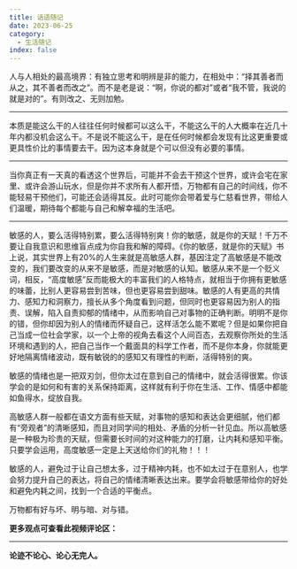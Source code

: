 ```yaml
---
title: 话语随记
date: 2023-06-25
category:
  - 生活随记
index: false
---
```




<!-- more -->

人与人相处的最高境界：有独立思考和明辨是非的能力，在相处中：“择其善者而从之，其不善者而改之”。而不是老是说：“啊，你说的都对”或者“我不管，我说的就是对的”。有则改之、无则加勉。

---

本质是能这么干的人往往任何时候都可以这么干，不能这么干的人大概率在近几十年内都没机会这么干。不是说不能这么干，是在任何时候都会发现有比这更重要或更具性价比的事情要去干。因为这本身就是个可以但没有必要的事情。

---

当你真正有一天真的看透这个世界后，可能并不会去干预这个世界，或许会宅在家里、或许会游山玩水，但是你并不求所有人都开悟，万物都有自己的时间线，你不能轻易干预他们，可能还会适得其反。此时可能你会带着爱与仁慈看世界，带给人们温暖，期待每个都能与自己和解幸福的生活吧。

---

敏感的人，要么活得特别累，要么活得特别爽！你的敏感，就是你的天赋！千万不要让自我意识和思维盲点成为你自我和解的障碍。《你的敏感，就是你的天赋》书上说，其实世界上有20%的人生来就是高敏感人群，基因注定了高敏感是不能改变的，我们要改变的从来不是敏感，而是对敏感的认知。敏感从来不是一个贬义词，相反，“高度敏感”反而能极大的丰富我们的人格特点，就相当于你拥有更敏感的味蕾，比别人更容易尝到苦味，但也更容易尝到甜味。敏感的人有更高的共情力、感知力和洞察力，擅长从多个角度看到问题，但同时也更容易因为别人的指责、误解，陷入自责抑郁的情绪中，从而影响自己对事物的正确判断。明明不是你的错，但你却因为别人的情绪而怀疑自己，这样活怎么能不累呢？但是如果你把自己当成一位社会学家，以一个上帝的视角去看这个人间百态，去观察你所处的生活环境和遇到的人，把自己当作一个戴面具的科学工作者，而不是你本身，你就能更好地隔离情绪波动，既有敏锐的的感知又有理性的判断，活得特别的爽。

敏感的情绪也是一把双刃剑，但你太过在意到自己的情绪中，就会活得很累。你该学会的是如何和有害的关系保持距离，这样就有利于你在生活、工作、情感中都能如鱼得水，绽放自我。

高敏感人群一般都在语文方面有些天赋，对事物的感知和表达会更细腻，他们都有“旁观者”的清晰感知，而且对同学间的相处、矛盾的分析一针见血。所以高敏感是一种极为珍贵的天赋，但需要长时间的对这种能力的打磨，让内耗和感知平衡。只要学会运用，高度敏感一定是上天送给你们的礼物！！！

敏感的人，避免过于让自己想太多，过于精神内耗，也不如太过于在意别人，也学会努力提升自己的表达，将自己的情绪清晰表达出来。要学会将敏感带给你的好处和避免内耗之间，找到一个合适的平衡点。

万物都有好与坏、明与暗、对与错。

**更多观点可查看此视频评论区：**

<BiliBili bvid="BV1hg4y1A7tg" />

---


**论迹不论心、论心无完人。**
